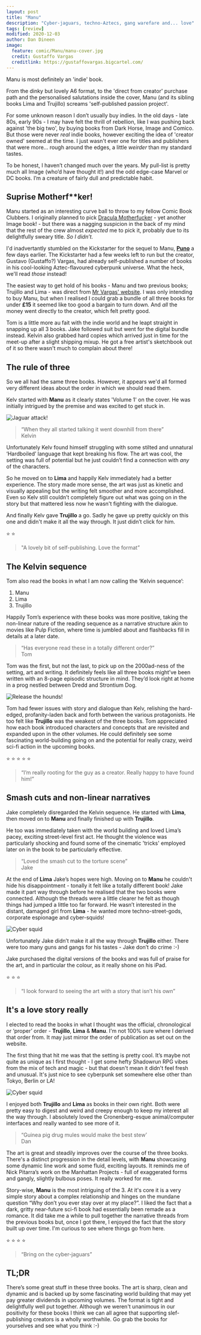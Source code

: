 ```yaml
---
layout: post
title: "Manu"
description: "Cyber-jaguars, techno-Aztecs, gang warefare and... love"
tags: [review]
modified: 2020-12-03
author: Dan Dineen
image:
  feature: comic/Manu/manu-cover.jpg
  credit: Gustaffo Vargas 
  creditlink: https://gustaffovargas.bigcartel.com/
---
```

Manu is most definitely an 'indie' book.

From the dinky but lovely A6 format, to the 'direct from creator' purchase path and the personalised salutations inside the cover, Manu (and its sibling books Lima and Trujillo) screams 'self-published passion project'.

For some unknown reason I don’t usually buy indies. In the old days - late 80s, early 90s - I may have felt the thrill of rebellion, like I was pushing back against 'the big two', by buying books from Dark Horse, Image and Comico. But those were never _real_ indie books, however exciting the idea of 'creator owned' seemed at the time. I just wasn't ever one for titles and publishers that were more&hellip; rough around the edges, a little _weirder_ than my standard tastes.

To be honest, I haven’t changed much over the years. My pull-list is pretty much all Image (who’d have thought it!) and the odd edge-case Marvel or DC books. I’m a creature of fairly dull and predictable habit.

## Suprise Motherf**ker!

Manu started as an interesting curve ball to throw to my fellow Comic Book Clubbers. I originally planned to pick [Dracula Motherfucker](https://imagecomics.com/comics/series/dracula-motherf-ker) - yet another Image book! - but there was a nagging suspicion in the back of my mind that the rest of the crew almost _expected_ me to pick it, probably due to its delightfully sweary title. _So I didn’t._

I'd inadvertantly stumbled on the Kickstarter for the sequel to Manu, **[Puno](https://gustaffovargas.bigcartel.com/product/puno-altiplano-vol-2-pre-order)** a few days earlier. The Kickstarter had a few weeks left to run but the creator, Gustavo (Gustaffo?) Vargas, had already self-published a number of books in his cool-looking Aztec-flavoured cyberpunk universe. What the heck, we'll read _those_ instead!

The easiest way to get hold of his books - Manu and two previous books; Trujillo and Lima - was direct from [Mr Vargas' website](https://gustaffovargas.bigcartel.com/). I was only intending to buy Manu, but when I realised I could grab a bundle of all three books for under **£15** it seemed like too good a bargain to turn down. And _all_ the money went directly to the creator, which felt pretty good.

Tom is a little more au fait with the indie world and he leapt straight in snapping up all 3 books. Jake followed suit but went for the digital bundle instead. Kelvin also grabbed hard copies which arrived just in time for the meet-up after a slight shipping mixup. He got a free artist's sketchbook out of it so there wasn't much to complain about there!

## The rule of three

So we all had the same three books. However, it appears we'd all formed very different ideas about the order in which we should read them. 

Kelv started with **Manu** as it clearly states 'Volume 1' on the cover. He was initially intrigued by the premise and was excited to get stuck in.

![Jaguar attack!](/images/comic/Manu/manu-jaguar.jpg)

> “When they all started talking it went downhill from there”<br/>
> Kelvin

Unfortunately Kelv found himself struggling with some stilted and unnatural ‘Hardboiled’ language that kept breaking his flow. The art was cool, the setting was full of potential but he just couldn’t find a connection with _any_ of the characters.

So he moved on to **Lima** and happily Kelv immediately had a better experience. The story made more sense, the art was just as kinetic and visually appealing but the writing felt smoother and more accomplished. Even so Kelv still couldn’t completely figure out what was going on in the story but that mattered less now he wasn't fighting with the dialogue.

And finally Kelv gave **Trujillo** a go. Sadly he gave up pretty quickly on this one and didn't make it all the way through. It just didn’t click for him.

⭐ ⭐ 
>"A lovely bit of self-publishing. Love the format”

## The Kelvin sequence

Tom also read the books in what I am now calling the ‘Kelvin sequence’:

1. Manu
1. Lima
1. Trujillo

Happily Tom’s experience with these books was more positive, taking the non-linear nature of the reading sequence as a narrative structure akin to movies like Pulp Fiction, where time is jumbled about and flashbacks fill in details at a later date.

> “Has everyone read these in a totally different order?”<br/>
> Tom

Tom was the first, but not the last, to pick up on the 2000ad-ness of the setting, art and writing. It definitely feels like all three books might’ve been written with an 8-page episodic structure in mind. They’d look right at home in a prog nestled between Dredd and Strontium Dog.

![Release the hounds!](/images/comic/Manu/manu-dogs.jpg)

Tom had fewer issues with story and dialogue than Kelv, relishing the hard-edged, profanity-laden back and forth between the various protagonists. He too felt like **Trujillo** was the weakest of the three books. Tom appreciated how each book introduced characters and concepts that are revisited and expanded upon in the other volumes. He could definitely see some fascinating world-building going on and the potential for really crazy, weird sci-fi action in the upcoming books. 

⭐ ⭐ ⭐ ⭐ ⭐ 
>“I’m really rooting for the guy as a creator. Really happy to have found him!”

## Smash cuts and non-linear narratives

Jake completely disregarded the Kelvin sequence. He started with **Lima**, then moved on to **Manu** and finally finished up with **Trujillo**.

He too was immediately taken with the world building and loved Lima’s pacey, exciting street-level first act. He thought the violence was particularly shocking and found some of the cinematic 'tricks' employed later on in the book to be particularly effective.

> “Loved the smash cut to the torture scene”<br/>
> Jake

At the end of **Lima** Jake’s hopes were high. Moving on to **Manu** he couldn't hide his disappointment - tonally it felt like a totally different book! Jake made it part way through before he realised that the two books were connected. Although the threads were a little clearer he felt as though things had jumped a little too far forward. He wasn’t interested in the distant, damaged girl from **Lima** - he wanted more techno-street-gods, corporate espionage and cyber-squids!

![Cyber squid](/images/comic/Manu/manu-squid.png)

Unfortunately Jake didn’t make it all the way through **Trujillo** either. There were too many guns and gangs for his tastes - Jake don’t do crime :-)

Jake purchased the digital versions of the books and was full of praise for the art, and in particular the colour, as it really shone on his iPad. 

⭐ ⭐ ⭐ 
>“I look forward to seeing the art with a story that isn’t his own”

## It's a love story really

I elected to read the books in what I thought was the official, chronological or ‘proper’ order - **Trujillo**, **Lima** & **Manu**. I'm not 100% sure where I derived that order from. It may just mirror the order of publication as set out on the website.

The first thing that hit me was that the setting is pretty cool. It’s maybe not quite as unique as I first thought - I get some hefty Shadowrun RPG vibes from the mix of tech and magic - but that doesn't mean it didn't feel fresh and unusual. It's just nice to see cyberpunk set somewhere else other than Tokyo, Berlin or LA! 

![Cyber squid](/images/comic/Manu/manu-cityscape.jpg)

I enjoyed both **Trujillo** and **Lima** as books in their own right. Both were pretty easy to digest and weird and creepy enough to keep my interest all the way through. I absolutely loved the Cronenberg-esque animal/computer interfaces and really wanted to see more of it.

> “Guinea pig drug mules would make the best stew’<br/>
> Dan

The art is great and steadily improves over the course of the three books. There's a distinct progression in the detail levels, with **Manu** showcasing some dynamic line work and some fluid, exciting layouts. It reminds me of Nick Pitarra’s work on the Manhattan Projects - full of exaggerated forms and gangly, slightly bulbous poses. It really worked for me.

Story-wise, **Manu** is the most intriguing of the 3. At it's core it is a very simple story about a complex relationship and hinges on the mundane question “Why don’t you ever stay over at my place?”. I liked the fact that a dark, gritty near-future sci-fi book had essentially been remade as a romance. It did take me a while to pull together the narrative threads from the previous books but, once I got there, I enjoyed the fact that the story built up over time. I'm curious to see where things go from here.

⭐ ⭐ ⭐ ⭐ 
>“Bring on the cyber-jaguars”

## TL;DR

There’s some great stuff in these three books. The art is sharp, clean and dynamic and is backed up by some fascinating world building that may yet pay greater dividends in upcoming volumes. The format is tight and delightfully well put together. Although we weren't unanimous in our positivity for these books I think we can all agree that supporting slef-publishing creators is a wholly worthwhile. Go grab the books for yourselves and see what you think :-) 

